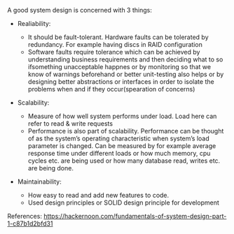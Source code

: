 A good system design is concerned with 3 things:

- Realiability: 
  - It should be fault-tolerant. Hardware faults can be tolerated by redundancy. For example having discs in RAID configuration
  - Software faults require tolerance which can be achieved by understanding business requirements and then deciding what to so ifsomething unacceptable happnes or by monitoring so that we know of warnings beforehand or better unit-testing also helps or by designing better abstractions or interfaces in order to isolate the problems when and if they occur(spearation of concerns)

- Scalability:
  - Measure of how well system performs under load. Load here can refer to read & write requests
  - Performance is also part of scalability. Performance can be thought of as the system’s operating characteristic when system’s load parameter is changed. Can be measured by for example average response time under different loads or how much memory, cpu cycles etc. are being used or how many database read, writes etc. are being done.
  
- Maintainability: 
  - How easy to read and add new features to code. 
  - Used design principles or SOLID design principle for development
  
  
  
  
References:
https://hackernoon.com/fundamentals-of-system-design-part-1-c87b1d2bfd31
